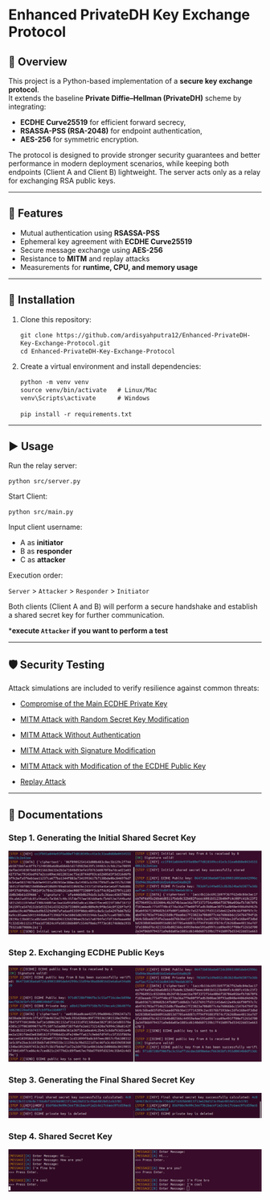 # Enhanced PrivateDH Key Exchange Protocol


## 📌 Overview
This project is a Python-based implementation of a **secure key exchange protocol**.  
It extends the baseline **Private Diffie–Hellman (PrivateDH)** scheme by integrating:
- **ECDHE Curve25519** for efficient forward secrecy,
- **RSASSA-PSS (RSA-2048)** for endpoint authentication,
- **AES-256** for symmetric encryption.

The protocol is designed to provide stronger security guarantees and better performance in modern deployment scenarios, while keeping both endpoints (Client A and Client B) lightweight. The server acts only as a relay for exchanging RSA public keys.

---

## 🚀 Features
- Mutual authentication using **RSASSA-PSS**  
- Ephemeral key agreement with **ECDHE Curve25519**  
- Secure message exchange using **AES-256**  
- Resistance to **MITM** and replay attacks  
- Measurements for **runtime, CPU, and memory usage**

---

## 🔧 Installation
1. Clone this repository:
    ```
    git clone https://github.com/ardisyahputra12/Enhanced-PrivateDH-Key-Exchange-Protocol.git
    cd Enhanced-PrivateDH-Key-Exchange-Protocol
    ```
2. Create a virtual environment and install dependencies:
    ```
    python -m venv venv
    source venv/bin/activate   # Linux/Mac
    venv\Scripts\activate      # Windows
    
    pip install -r requirements.txt
    ```

---

## ▶️ Usage
Run the relay server:

    python src/server.py

Start Client:

    python src/main.py

Input client username: 
- A as **initiator**
- B as **responder**
- C as **attacker**

Execution order:

`Server` > `Attacker` > `Responder` > `Initiator`

Both clients (Client A and B) will perform a secure handshake and establish a shared secret key for further communication.

***execute `Attacker` if you want to perform a test**

---

## 🛡️ Security Testing
Attack simulations are included to verify resilience against common threats:

- [Compromise of the Main ECDHE Private Key](/src/testing/scenario_01)

- [MITM Attack with Random Secret Key Modification](/src/testing/scenario_02)
- [MITM Attack Without Authentication](/src/testing/scenario_03)
- [MITM Attack with Signature Modification](/src/testing/scenario_04)
- [MITM Attack with Modification of the ECDHE Public Key](/src/testing/scenario_05)
- [Replay Attack](/src/testing/scenario_06)

---

## 📖 Documentations

### Step 1. Generating the Initial Shared Secret Key

![Step 1](/docs/step-1.png)

### Step 2. Exchanging ECDHE Public Keys

![Step 2](/docs/step-2.png)

### Step 3. Generating the Final Shared Secret Key

![Step 3](/docs/step-3.png)

### Step 4. Shared Secret Key

![Step 4](/docs/step-4.png)
